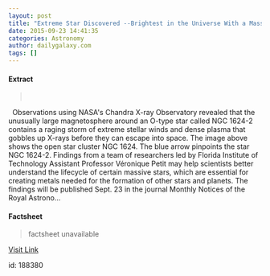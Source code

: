```yaml
---
layout: post
title: "Extreme Star Discovered --Brightest in the Universe With a Massive Magnetic Field"
date: 2015-09-23 14:41:35
categories: Astronomy
author: dailygalaxy.com
tags: []
---
```



#### Extract
>       Observations using NASA's Chandra X-ray Observatory revealed that the unusually large magnetosphere around an O-type star called NGC 1624-2 contains a raging storm of extreme stellar winds and dense plasma that gobbles up X-rays before they can escape into space. The image above shows the open star cluster NGC 1624. The blue arrow pinpoints the star NGC 1624-2. Findings from a team of researchers led by Florida Institute of Technology Assistant Professor Véronique Petit may help scientists better understand the lifecycle of certain massive stars, which are essential for creating metals needed for the formation of other stars and planets. The findings will be published Sept. 23 in the journal Monthly Notices of the Royal Astrono...

#### Factsheet
>factsheet unavailable

[Visit Link](http://www.dailygalaxy.com/my_weblog/2015/09/-extreme-star-discovered-brightest-in-the-universe-with-a-massive-magnetic-field.html)

id:  188380


